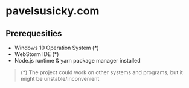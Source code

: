 # pavelsusicky.com

## Prerequesities

- Windows 10 Operation System (*)
- WebStorm IDE (*)
- Node.js runtime & yarn package manager installed

> (*) The project could work on other systems and programs, but it might be unstable/inconvenient
